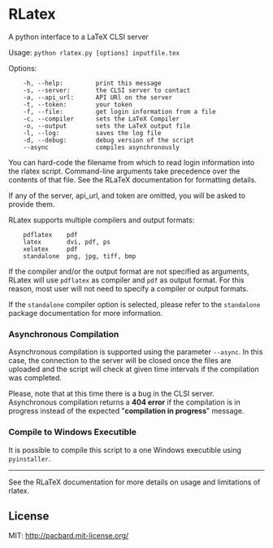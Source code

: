 # RLatex

A python interface to a LaTeX CLSI server

Usage: `python rlatex.py [options] inputfile.tex`

Options:
```
    -h, --help:         print this message
    -s, --server:       the CLSI server to contact
    -a, --api_url:      API URl on the server
    -t, --token:        your token
    -f, --file:         get login information from a file
    -c, --compiler      sets the LaTeX Compiler
    -o, --output        sets the LaTeX output file
    -l, --log:          saves the log file
    -d, --debug:        debug version of the script
    --async             compiles asynchronously
```
You can hard-code the filename from which to read login information into
the rlatex script. Command-line arguments take precedence over
the contents of that file. See the RLaTeX documentation for formatting
details.

If any of the server, api_url, and token are omitted, you will be
asked to provide them.

RLatex supports multiple compilers and output formats:
```
    pdflatex    pdf
    latex       dvi, pdf, ps
    xelatex     pdf
    standalone  png, jpg, tiff, bmp
```
If the compiler and/or the output format are not specified as arguments,
RLatex will use ```pdflatex``` as compiler and ```pdf``` as output format. For this
reason, most user will not need to specify a compiler or output formats.

If the ```standalone``` compiler option is selected, please refer to the ```standalone``` 
package documentation for more information.

### Asynchronous Compilation
Asynchronous compilation is supported using the parameter ```--async```.  In this 
case, the connection to the server will be closed once the files are uploaded and
the script will check at given time intervals if the compilation was completed.

Please, note that at this time there is a bug in the CLSI server.  Asynchronous
compilation returns a **404 error** if the compilation is in progress instead of the
expected "**compilation in progress**" message.

### Compile to Windows Executible
It is possible to compile this script to a one Windows executible using ```pyinstaller```.


***

See the RLaTeX documentation for more details on usage and limitations
of rlatex.

## License

MIT: http://pacbard.mit-license.org/
